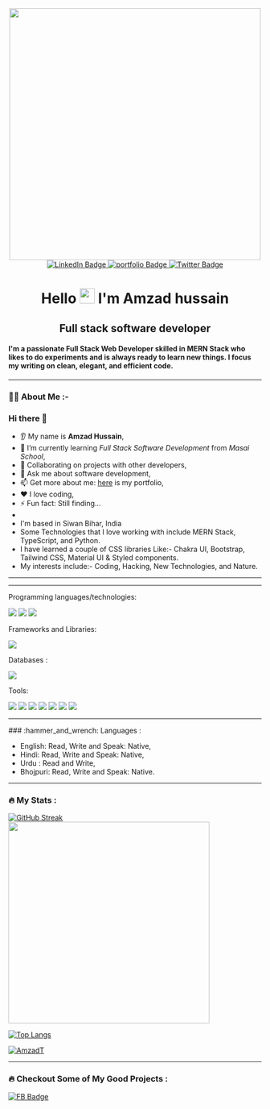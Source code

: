 <div id="header" align="center">
  <img src="https://media4.giphy.com/media/qgQUggAC3Pfv687qPC/giphy.gif" border-radius="10%" width="500"/>
</div>


<div id="badges" align="center">
  <a href="https://www.linkedin.com/in/amzad-hussain-5b8ab4287/">
    <img src="https://img.shields.io/badge/LinkedIn-blue?style=for-the-badge&logo=linkedin&logoColor=white" alt="LinkedIn Badge"/>
  </a>
  <a href="#">
    <img src="https://img.shields.io/badge/Portfolio-563D7C?style=for-the-badge&logo=website&logoColor=white" alt="portfolio Badge"/>
  </a>
  <a href="#">
    <img src="https://img.shields.io/badge/Resume-blue?style=for-the-badge&logo=resume&logoColor=white" alt="Twitter Badge"/>
  </a>
</div>
<div align="center"><img src="https://komarev.com/ghpvc/?username=Rahi999&style=flat-square&color=blue" alt=""/></div>
<h1 align="center">
  Hello
  <img src="https://media.giphy.com/media/hvRJCLFzcasrR4ia7z/giphy.gif" width="30px"/>
  I'm Amzad hussain                                                                                   
</h1>
<h2 align="center">Full stack software developer</h2>
<h4> I'm a passionate Full Stack Web Developer skilled in MERN Stack who likes to do experiments and is always ready to learn new things. I focus my writing on clean, elegant, and efficient code.</h4>

<hr />

### :woman_technologist: About Me :-

### Hi there 👋
* 👂 My name is **Amzad Hussain**,
* 🌱 I’m currently learning _Full Stack Software Development_ from _Masai School_,
* 🤝 Collaborating on projects with other developers,
* 💬 Ask me about software development,
* 📫 Get more about me:  <a href="#" target="_blank"> here</a> is my portfolio,
* ❤️ I love coding,
* ⚡ Fun fact: Still finding...
* 
*  I'm based in Siwan Bihar, India
*  Some Technologies that I love working with include MERN Stack, TypeScript, and Python. 
*   I have learned a couple of CSS libraries Like:- Chakra UI, Bootstrap, Tailwind CSS, Material UI & Styled components.
*   My interests include:- Coding, Hacking, New Technologies, and Nature.

<hr />

<hr />
Programming languages/technologies:

<p>
    <img src="https://img.shields.io/badge/JavaScript-323330?style=for-the-badge&logo=javascript&logoColor=F7DF1E" />
  <img src="https://img.shields.io/badge/HTML5-E34F26?style=for-the-badge&logo=html5&logoColor=white" />
  <img src="https://img.shields.io/badge/CSS3-1572B6?style=for-the-badge&logo=css3&logoColor=white" />
</p>

Frameworks and Libraries:
<p>
    <img src="https://img.shields.io/badge/Bootstrap-563D7C?style=for-the-badge&logo=bootstrap&logoColor=white" />
</p>
 
Databases :
 <p>
  <img src="https://img.shields.io/badge/Node.js-339933?style=for-the-badge&logo=nodedotjs&logoColor=white" />                                                                 
</p>                                                                                                         

Tools:

<p>
  <img src="https://img.shields.io/badge/Visual_Studio_Code-0078D4?style=for-the-badge&logo=visual%20studio%20code&logoColor=white" />
   <img src="https://img.shields.io/badge/node-5C2D91?style=for-the-badge&logo=node&logoColor=white" />
  <img src="https://img.shields.io/badge/git-66595C?style=for-the-badge&logo=git&logoColor=white" />
  <img src="https://img.shields.io/badge/npm-5C2D91?style=for-the-badge&logo=npm&logoColor=white" />
   <img src="https://img.shields.io/badge/Codepen-0078D4?style=for-the-badge&logo=codepen&logoColor=white" />
      <img src="https://img.shields.io/badge/netlify-2C2255?style=for-the-badge&logo=netlify&logoColor=white" />
  <img src="https://img.shields.io/badge/vercel-%23575757.svg?&style=for-the-badge&logo=vercel&logoColor=important" />
</p>

<hr />
### :hammer_and_wrench: Languages :
<div>
 <ul>
 <li>English: Read, Write and Speak: Native,</li>
 <li>Hindi: Read, Write and Speak: Native,</li>
 <li>Urdu : Read and Write,</li>
 <li>Bhojpuri: Read, Write and Speak: Native.</li>
 </ul>
</div>
<hr />

### :fire: My Stats : 
[![GitHub Streak](https://streak-stats.demolab.com?user=AmzadT&theme=dark&date_format=j%20M%5B%20Y%5D)](https://git.io/streak-stats)
                                                                                                                   <br />
<img src="https://github-readme-stats.vercel.app/api?username=AmzadT&show_icons=true&theme=ADD_THEME_HERE" width="400">



[![Top Langs](https://github-readme-stats.vercel.app/api/top-langs/?username=AmzadT&layout=compact&theme=vision-friendly-dark)](https://github.com/anuraghazra/github-readme-stats)
<p align="left"> <a href="https://github.com/ryo-ma/github-profile-trophy"><img src="https://github-profile-trophy.vercel.app/?username=AmzadT" alt="AmzadT" /></a> </p>
<hr />

### :fire: Checkout Some of My Good Projects : 


<div id="badges">
  <div>
 <a href="#">
    <img src="https://img.shields.io/badge/Facebook.com-white?style=for-the-badge&logo=NA&logoColor=black" alt="FB Badge"/>
  </a> </div>
  <div>  
  <p></p>
</div>
